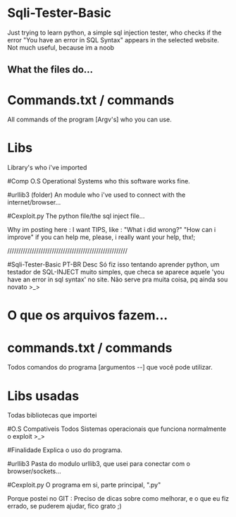 # Sqli-Tester-Basic
Just trying to learn python, a simple sql injection tester, who checks if the error "You have an error in SQL Syntax" appears in the selected website. Not much useful, because im a noob



## What the files do...


# Commands.txt / commands
All commands of the program [Argv's] who you can use.

# Libs
Library's who i've imported

#Comp O.S
Operational Systems who this software works fine.

#urllib3 (folder)
An module who i've used to connect with the internet/browser... 

#Cexploit.py
The python file/the sql inject file...


Why im posting here : I want TIPS, like : "What i did wrong?" "How can i improve" if you can help me, please, i really want your help, thx!;

//////////////////////////////////////////////////////

#Sqli-Tester-Basic PT-BR Desc
Só fiz isso tentando aprender python, um testador de SQL-INJECT muito simples, que checa se aparece aquele 'you have an error in sql syntax' no site. Não serve pra muita coisa, pq ainda sou novato >_>

# O que os arquivos fazem...

# commands.txt / commands
Todos comandos do programa [argumentos --] que você pode utilizar.

# Libs usadas
Todas bibliotecas que importei

#O.S Compativeis
Todos Sistemas operacionais que funciona normalmente o exploit >_>

#Finalidade
Explica o uso do programa.

#urllib3
Pasta do modulo urllib3, que usei para conectar com o browser/sockets...

#Cexploit.py
O programa em si, parte principal, ".py"

Porque postei no GIT : Preciso de dicas sobre como melhorar, e o que eu fiz errado, se puderem ajudar, fico grato ;)
